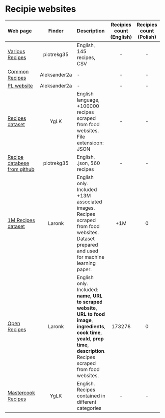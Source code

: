 # Recipie websites

| Web page                                                                                          |    Finder    | Description                                                                                                                                                                                         | Recipies count (English) | Recipies count (Polish) | Data format |
| :------------------------------------------------------------------------------------------------ | :----------: | :-------------------------------------------------------------------------------------------------------------------------------------------------------------------------------------------------- | :----------------------: | :---------------------: | ----------: |
| [Various Recipes](https://airtable.com/universe/expHZcS7kWEyq5gUH/recipe-database?explore=true)   |  piotrekg35  | English, 145 recipes, CSV                                                                                                                                                                           |            -             |            -            |           - |
| [Common Recipes](https://esha.com/resources/additional-databases/)                                | Aleksander2a | -                                                                                                                                                                                                   |            -             |            -            |           - |
| [PL website](https://www.doradcasmaku.pl/)                                                        | Aleksander2a | -                                                                                                                                                                                                   |            -             |            -            |           - |
| [Recipes dataset](https://eightportions.com/datasets/Recipes/)                                    |     YgLK     | English language, +100000 recipes scraped from food websites. File extensioon: JSON                                                                                                                 |            -             |            -            |           - |
| [Recipe databese from github](https://github.com/tabatkins/recipe-db/blob/master/db-recipes.json) |  piotrekg35  | English, .json, 560 recipes                                                                                                                                                                         |            -             |            -            |           - |
| [1M Recipes dataset](http://pic2recipe.csail.mit.edu/)                                            |    Laronk    | English only. Included +13M associated images. Recipes scraped from food websites. Dataset prepared and used for machine learning paper.                                                            |           +1M            |            0            |           - |
| [Open Recipes](https://github.com/fictivekin/openrecipes)                                         |    Laronk    | English only. Included: **name**, **URL to scraped website**, **URL to food image**, **ingredients**, **cook time**, **yeald**, **prep time**, **description**. Recipes scraped from food websites. |          173278          |            0            |        JSON |
| [Mastercook Recipes](http://mc6help.tripod.com/RecipeLibrary/RecipeLibrary.htm)                    |    YgLK     | English. Recipes contained in different categories | - | - |.txt |
